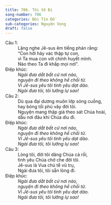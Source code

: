```yaml
---
title: 706. Tôi Sẽ Đi
song-number: 706
categories: Đời Tín Đồ
sub-categories: Nguyện Vọng
draft: false
---
```

<dl><dt>Câu 1:</dt><dd data-verse="1">Lặng nghe Jê-sus êm tiếng phán rằng: <br/>“Con hỡi hãy vác thập tự con, <br/>vì Ta mua con với chính huyết mình. <br/>Nào theo Ta đi khắp mọi nơi”. </dd><dt>Điệp khúc:</dt><dd data-chorus="1"><em>Ngài đưa dắt bất cứ nơi nào, <br/>nguyện đi theo không hề chối từ. <br/>Vì Jê-sus yêu tôi tình yêu dạt dào. <br/>Ngài đưa tôi, tôi lưỡng lự sao! </em></dd><dt>Câu 2:</dt><dd data-verse="2">Dù qua đại dương muôn lớp sóng cuồng, <br/>hay bóng tối phủ vây đời tôi. <br/>Nguyện mang thập giá theo sát Chúa hoài, <br/>dẫu nơi đâu khi Chúa dìu đi. </dd><dt>Điệp khúc:</dt><dd data-chorus="1"><em>Ngài đưa dắt bất cứ nơi nào, <br/>nguyện đi theo không hề chối từ. <br/>Vì Jê-sus yêu tôi tình yêu dạt dào. <br/>Ngài đưa tôi, tôi lưỡng lự sao! </em></dd><dt>Câu 3:</dt><dd data-verse="3">Lòng tôi, đời tôi dâng Chúa cả rồi, <br/>tình yêu Chúa chở che đời tôi. <br/>Jê-sus là Vua chủ tể vũ trụ, <br/>Ngài đưa tôi, tôi sẵn lòng đi. </dd><dt>Điệp khúc:</dt><dd data-chorus="1"><em>Ngài đưa dắt bất cứ nơi nào, <br/>nguyện đi theo không hề chối từ. <br/>Vì Jê-sus yêu tôi tình yêu dạt dào. <br/>Ngài đưa tôi, tôi lưỡng lự sao! </em></dd></dl>